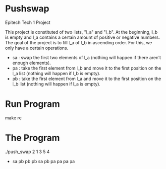 # Pushswap
Epitech Tech 1 Project

This project is constituted of two lists, "l_a" and "l_b". At the beginning, l_b is empty and l_a contains a certain amount of positive or negative numbers. The goal of the project is to fill l_a of l_b in ascending order. For this, we only have a certain operations.

* sa : swap the first two elements of l_a (nothing will happen if there aren’t enough elements).
* pa : take the first element from l_b and move it to the first position on the l_a list (nothing will happen if
l_b is empty).
* pb : take the first element from l_a and move it to the first position on the l_b list (nothing will happen if
l_a is empty).

# Run Program
make re

# The Program
./push_swap 2 1 3 5 4
* sa pb pb pb sa pb pa pa pa pa
